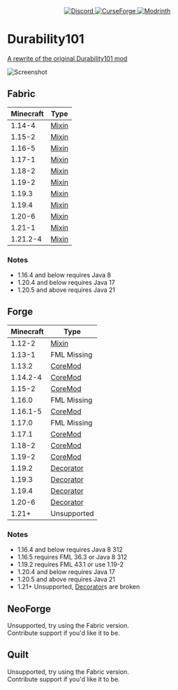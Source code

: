<div align="center">
  <a href="https://discord.shaybox.com">
    <img alt="Discord" src="https://img.shields.io/discord/824865729445888041?color=404eed&label=Discord&logo=Discord&logoColor=FFFFFF">
  </a>
  <a href="https://curseforge.com/minecraft/mc-mods/durability101/files/all">
    <img alt="CurseForge" src="https://img.shields.io/curseforge/dt/325020?color=f16436&label=CurseForge&logo=curseforge&logoColor=FFFFFF">
  </a>
  <a href="https://modrinth.com/mod/durability101/versions">
    <img alt="Modrinth" src="https://img.shields.io/modrinth/dt/durability101?color=00d845&label=Modrinth&logo=curseforge&logoColor=FFFFFF">
  </a>
</div>

# Durability101

[A rewrite of the original Durability101 mod](https://minecraftforum.net/forums/mapping-and-modding-java-edition/minecraft-mods/1285383-1-6-2-jul-13-durability101-hotbar-visible-use)

![Screenshot](https://i.imgur.com/Le7cALn.png)

## Fabric

| Minecraft | Type    |
|-----------|---------|
| 1.14-4    | [Mixin] |
| 1.15-2    | [Mixin] |
| 1.16-5    | [Mixin] |
| 1.17-1    | [Mixin] |
| 1.18-2    | [Mixin] |
| 1.19-2    | [Mixin] |
| 1.19.3    | [Mixin] |
| 1.19.4    | [Mixin] |
| 1.20-6    | [Mixin] |
| 1.21-1    | [Mixin] |
| 1.21.2-4  | [Mixin] |

### Notes

- 1.16.4 and below requires Java 8
- 1.20.4 and below requires Java 17
- 1.20.5 and above requires Java 21

## Forge

| Minecraft | Type        |
|-----------|-------------|
| 1.12-2    | [Mixin]     |
| 1.13-1    | FML Missing |
| 1.13.2    | [CoreMod]   |
| 1.14.2-4  | [CoreMod]   |
| 1.15-2    | [CoreMod]   |
| 1.16.0    | FML Missing |
| 1.16.1-5  | [CoreMod]   |
| 1.17.0    | FML Missing |
| 1.17.1    | [CoreMod]   |
| 1.18-2    | [CoreMod]   |
| 1.19-2    | [CoreMod]   |
| 1.19.2    | [Decorator] |
| 1.19.3    | [Decorator] |
| 1.19.4    | [Decorator] |
| 1.20-6    | [Decorator] |
| 1.21+     | Unsupported |

### Notes

- 1.16.4 and below requires Java 8 312
- 1.16.5 requires FML 36.3 or Java 8 312
- 1.19.2 requires FML 43.1 or use 1.19-2
- 1.20.4 and below requires Java 17
- 1.20.5 and above requires Java 21
- 1.21+ Unsupported, [Decorator]s are broken

## NeoForge

Unsupported, try using the Fabric version.  
Contribute support if you'd like it to be.

## Quilt

Unsupported, try using the Fabric version.  
Contribute support if you'd like it to be.

[CoreMod]: https://github.com/MinecraftForge/CoreMods

[Decorator]: https://github.com/MinecraftForge/MinecraftForge/pull/8794

[Mixin]: https://github.com/SpongePowered/Mixin
